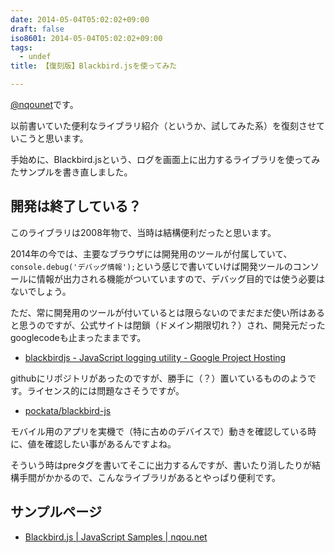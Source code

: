 ```yaml
---
date: 2014-05-04T05:02:02+09:00
draft: false
iso8601: 2014-05-04T05:02:02+09:00
tags:
  - undef
title: 【復刻版】Blackbird.jsを使ってみた

---
```


<p><a href="https://twitter.com/nqounet">@nqounet</a>です。</p>

<p>以前書いていた便利なライブラリ紹介（というか、試してみた系）を復刻させていこうと思います。</p>

<p>手始めに、Blackbird.jsという、ログを画面上に出力するライブラリを使ってみたサンプルを書き直しました。</p>



<h2>開発は終了している？</h2>

<p>このライブラリは2008年物で、当時は結構便利だったと思います。</p>

<p>2014年の今では、主要なブラウザには開発用のツールが付属していて、<code>console.debug('デバッグ情報');</code>という感じで書いていけば開発ツールのコンソールに情報が出力される機能がついていますので、デバッグ目的では使う必要はないでしょう。</p>

<p>ただ、常に開発用のツールが付いているとは限らないのでまだまだ使い所はあると思うのですが、公式サイトは閉鎖（ドメイン期限切れ？）され、開発元だったgooglecodeも止まったままです。</p>

<ul>
<li><a href="https://code.google.com/p/blackbirdjs/">blackbirdjs - JavaScript logging utility - Google Project Hosting</a></li>
</ul>

<p>githubにリポジトリがあったのですが、勝手に（？）置いているもののようです。ライセンス的には問題なさそうですが。</p>

<ul>
<li><a href="https://github.com/pockata/blackbird-js">pockata/blackbird-js</a></li>
</ul>

<p>モバイル用のアプリを実機で（特に古めのデバイスで）動きを確認している時に、値を確認したい事があるんですよね。</p>

<p>そういう時はpreタグを書いてそこに出力するんですが、書いたり消したりが結構手間がかかるので、こんなライブラリがあるとやっぱり便利です。</p>

<h2>サンプルページ</h2>

<ul>
<li><a href="https://www.nqou.net/samples/blackbird.html">Blackbird.js | JavaScript Samples | nqou.net</a></li>
</ul>
    	